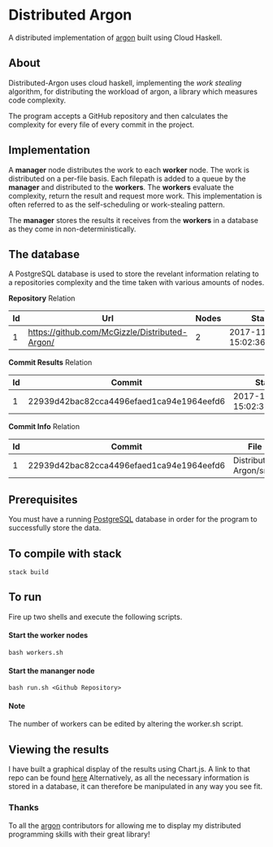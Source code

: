 # Distributed Argon

A distributed implementation of [argon](https://github.com/rubik/argon) built using Cloud Haskell.

## About
Distributed-Argon uses cloud haskell, implementing the _work stealing_ algorithm, for distributing the workload of argon, a library which measures code complexity.

The program accepts a GitHub repository and then calculates the complexity for every file of every commit in the project.

## Implementation
A __manager__ node distributes the work to each __worker__ node. The work is distributed on a per-file basis. Each filepath is added to a queue by the __manager__ and distributed to the __workers__. The __workers__ evaluate the complexity, return the result and request more work. This implementation is often referred to as the self-scheduling or work-stealing pattern.

The __manager__ stores the results it receives from the __workers__ in a database as they come in non-deterministically. 

## The database
A PostgreSQL database is used to store the revelant information relating to a repositories complexity and the time taken with various amounts of nodes.

__Repository__ Relation

| Id | Url                                           | Nodes | Start Time                    | End time                     |
| ---- | --- | --- | --- | --- |
| 1 | https://github.com/McGizzle/Distributed-Argon/ | 2 | 2017-11-26 15:02:36.830273+00 | 2017-11-26 15:03:25.63044+00 |

__Commit Results__ Relation

| Id | Commit | Start Time | End Time |
| --- | --- | --- | --- |
| 1 | 22939d42bac82cca4496efaed1ca94e1964eefd6 | 2017-11-26 15:02:36.830273+00 | 2017-11-26 15:02:36.830273+00 |

__Commit Info__ Relation

| Id | Commit | File Path | Complexity |
| --- | --- | ---- | --- |
| 1 | 22939d42bac82cca4496efaed1ca94e1964eefd6 |  Distributed-Argon/src/Lib.hs | JSON data |


## Prerequisites
You must have a running [PostgreSQL](https://www.postgresql.org/) database in order for the program to successfully store the data.

## To compile with stack
``` stack build ```

## To run
Fire up two shells and execute the following scripts.
#### Start the worker nodes
```bash workers.sh```
#### Start the mananger node
```bash run.sh <Github Repository> ```

#### Note
The number of workers can be edited by altering the worker.sh script.

## Viewing the results
I have built a graphical display of the results using Chart.js. A link to that repo can be found [here](https://github.com/McGizzle/Charting-Complexity)
Alternatively, as all the necessary information is stored in a database, it can therefore be manipulated in any way you see fit.

### Thanks
To all the [argon](https://github.com/rubik/argon) contributors for allowing me to display my distributed programming skills with their great library!
